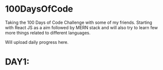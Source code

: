# 100DaysOfCode

Taking the 100 Days of Code Challenge with some of my friends.
Starting with React JS as a aim followed by MERN stack and will also try to learn few more things related to different languages.

Will upload daily progress here.

# DAY1:

